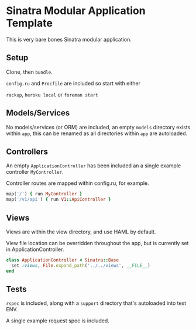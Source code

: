 # Sinatra Modular Application Template
This is very bare bones Sinatra modular application.

## Setup
 Clone, then `bundle`.
 
`config.ru` and `Procfile` are included so start with either

`rackup`, `heroku local` or `foreman start`
 
 ## Models/Services
 
 No models/services (or ORM) are included, an empty `models` directory exists within `app`, this can be renamed as all directories within `app` are autoloaded.
 
 ## Controllers
 
An empty `ApplicationController` has been included an a single example controller `MyController`.

Controller routes are mapped within config.ru, for example.

```ruby
map('/') { run MyController }
map('/v1/api') { run V1::ApiController }
```

## Views

Views are within the view directory, and use HAML by default.

View file location can be overridden throughout the app, but is currently set in ApplicationController.

```ruby
class ApplicationController < Sinatra::Base
  set :views, File.expand_path('../../views', __FILE__)
end
```

## Tests

`rspec` is included, along with a `support` directory that's autoloaded into test ENV.

A single example request spec is included.
